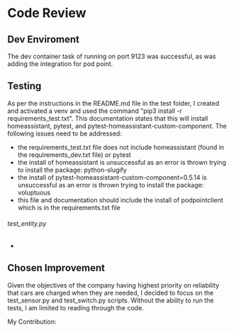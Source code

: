 # Code Review

## Dev Enviroment

The dev container task of running on port 9123 was successful, as was adding the integration for pod point. 

## Testing
As per the instructions in the README.md file in the test folder, I created and activated a venv and used the command "pip3 install -r requirements_test.txt". This documentation states that this will install homeassistant, pytest, and pytest-homeassistant-custom-component.
The following issues need to be addressed:
- the requirements_test.txt file does not include homeassistant (found in the requirements_dev.txt file) or pytest
- the install of homeassistant is unsuccessful as an error is thrown trying to install the package: python-slugify
- the install of pytest-homeassistant-custom-component=0.5.14 is unsuccessful as an error is thrown trying to install the package: voluptuous
- this file and documentation should include the install of podpointclient which is in the requirements.txt file

###### test_entity.py
- 

## Chosen Improvement 

Given the objectives of the company having highest priority on reliability that cars are charged when they are needed, I decided to focus on the test_sensor.py and test_switch.py scripts. Without the ability to run the tests, I am limited to reading through the code. 

My Contribution:
